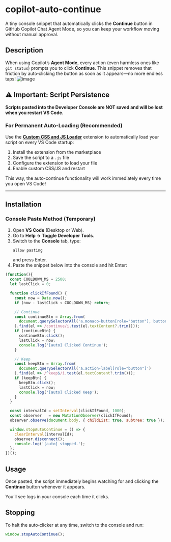 # copilot-auto-continue

A tiny console snippet that automatically clicks the **Continue** button in GitHub Copilot Chat Agent Mode, so you can keep your workflow moving without manual approval.

## Description

When using Copilot’s **Agent Mode**, every action (even harmless ones like `git status`) prompts you to click **Continue**. This snippet removes that friction by auto‑clicking the button as soon as it appears—no more endless taps!
![image](https://github.com/user-attachments/assets/b66a5766-bd1c-4e44-a33c-6006904209e9)

## ⚠️ Important: Script Persistence

**Scripts pasted into the Developer Console are NOT saved and will be lost when you restart VS Code.**

### For Permanent Auto-Loading (Recommended)

Use the [**Custom CSS and JS Loader**](https://marketplace.visualstudio.com/items?itemName=be5invis.vscode-custom-css) extension to automatically load your script on every VS Code startup:

1. Install the extension from the marketplace
2. Save the script to a `.js` file
3. Configure the extension to load your file
4. Enable custom CSS/JS and restart

This way, the auto-continue functionality will work immediately every time you open VS Code!

---

## Installation

### Console Paste Method (Temporary)

1. Open **VS Code** (Desktop or Web).  
2. Go to **Help → Toggle Developer Tools**.  
3. Switch to the **Console** tab, type:
   ```js
   allow pasting
   ```
   and press Enter.  
4. Paste the snippet below into the console and hit Enter:

```js
(function(){
  const COOLDOWN_MS = 2500;
  let lastClick = 0;

  function clickIfFound() {
    const now = Date.now();
    if (now - lastClick < COOLDOWN_MS) return;

    // Continue
    const continueBtn = Array.from(
      document.querySelectorAll('a.monaco-button[role="button"], button.monaco-button')
    ).find(el => /continue/i.test(el.textContent?.trim()));
    if (continueBtn) {
      continueBtn.click();
      lastClick = now;
      console.log('[auto] Clicked Continue');
    }

    // Keep
    const keepBtn = Array.from(
      document.querySelectorAll('a.action-label[role="button"]')
    ).find(el => /^keep$/i.test(el.textContent?.trim()));
    if (keepBtn) {
      keepBtn.click();
      lastClick = now;
      console.log('[auto] Clicked Keep');
    }
  }

  const intervalId = setInterval(clickIfFound, 1000);
  const observer   = new MutationObserver(clickIfFound);
  observer.observe(document.body, { childList: true, subtree: true });

  window.stopAutoContinue = () => {
    clearInterval(intervalId);
    observer.disconnect();
    console.log('[auto] stopped.');
  };
})();
```

## Usage

Once pasted, the script immediately begins watching for and clicking the **Continue** button whenever it appears.  

You’ll see logs in your console each time it clicks.

## Stopping

To halt the auto‑clicker at any time, switch to the console and run:

```js
window.stopAutoContinue();
```
